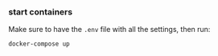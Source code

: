 ### start containers
Make sure to have the `.env` file with all the settings, then run:
```bash
docker-compose up
```
